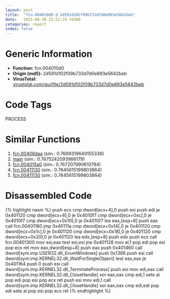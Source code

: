 ```yaml
---
layout: post
title:  "fcn.004010d0 @ 2d591d102f09b733d7d0e893e5642beb"
date:   2021-08-30 15:52:19 +0300
categories: report
index: false
---
```


# Generic Information
- **Function:** fcn.004010d0
- **Origin (md5):** 2d591d102f09b733d7d0e893e5642beb
- **VirusTotal:** [virustotal.com/gui/file/2d591d102f09b733d7d0e893e5642beb][virustotal_ref]

# Code Tags
<span class="tag" id="PROCESS">PROCESS</span>


# Similar Functions

1. [fcn.00408daa][similar_1_ref] (sim.: 0.7699319649155336)
2. [main][similar_2_ref] (sim.: 0.7675242093966179)
3. [fcn.004015a0][similar_3_ref] (sim.: 0.767207990610794)
4. [fcn.00411130][similar_4_ref] (sim.: 0.7645615199803864)
5. [fcn.00411130][similar_5_ref] (sim.: 0.7645615199803864)


# Disassembled Code

{% highlight nasm %}
push ecx
cmp dword[ecx+4],0
push esi
push edi
je 0x401120
cmp dword[ecx+8],0
je 0x4010f7
cmp dword[ecx+0xc],0
je 0x4010f7
cmp dword[ecx+0x10],0
je 0x4010f7
lea eax,[esp+8]
push eax
call fcn.00401180
jmp 0x40111a
cmp dword[ecx+0x14],0
je 0x401120
cmp dword[ecx+0x1c],0
je 0x401120
cmp dword[ecx+0x18],0
je 0x401120
cmp dword[ecx+0x20],0
je 0x401120
lea edx,[esp+8]
push edx
push ecx
call fcn.00401300
mov esi,eax
test esi,esi
jne 0x401126
mov al,1
pop edi
pop esi
pop ecx
ret 
mov eax,dword[esp+8]
push eax
push 0x401460
call dword[sym.imp.USER32.dll_EnumWindows]
push 0x1388
push esi
call dword[sym.imp.KERNEL32.dll_WaitForSingleObject]
test eax,eax
je 0x401164
push 0
push esi
call dword[sym.imp.KERNEL32.dll_TerminateProcess]
push esi
mov edi,eax
call dword[sym.imp.KERNEL32.dll_CloseHandle]
xor eax,eax
cmp edi,1
sete al
pop edi
pop esi
pop ecx
ret 
push esi
mov edi,1
call dword[sym.imp.KERNEL32.dll_CloseHandle]
xor eax,eax
cmp edi,edi
pop edi
sete al
pop esi
pop ecx
ret 
{% endhighlight %}


[similar_1_ref]: /report/fcn.00408daa@5f763449465a14d1cdb5ea67e2f984d0
[similar_2_ref]: /report/main@e9782a46c2d4ab52d9b2b1b712934fbe
[similar_3_ref]: /report/fcn.004015a0@2d591d102f09b733d7d0e893e5642beb
[similar_4_ref]: /report/fcn.00411130@4fe6510221c33bf023f6abed461fc13f
[similar_5_ref]: /report/fcn.00411130@ec199daf84c7d2c754bb8d013dd4880e
[virustotal_ref]: https://www.virustotal.com/gui/file/2d591d102f09b733d7d0e893e5642beb